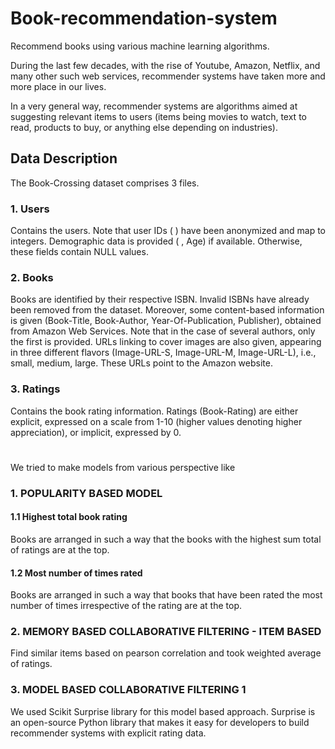 # Book-recommendation-system
Recommend books using various machine learning algorithms.

During the last few decades, with the rise of Youtube, Amazon, Netflix, and many other such web services, recommender systems have taken more and more place in our lives. 

In a very general way, recommender systems are algorithms aimed at suggesting relevant items to users (items being movies to watch, text to read, products to buy, or anything else depending on industries).

## Data Description
The Book-Crossing dataset comprises 3 files.

### 1. Users
Contains the users. Note that user IDs ( ) have been anonymized and map to integers. Demographic data is provided ( , Age) if available. Otherwise, these fields contain NULL values.

### 2. Books
Books are identified by their respective ISBN. Invalid ISBNs have already been removed from the dataset. Moreover, some content-based information is given (Book-Title, Book-Author, Year-Of-Publication, Publisher), obtained from Amazon Web Services. Note that in the case of several authors, only the first is provided. URLs linking to cover images are also given, appearing in three different flavors (Image-URL-S, Image-URL-M, Image-URL-L), i.e., small, medium, large. These URLs point to the Amazon website.

### 3. Ratings
Contains the book rating information. Ratings (Book-Rating) are either explicit, expressed on a scale from 1-10 (higher values denoting higher appreciation), or implicit, expressed by 0.

#
We tried to make models from various perspective like
### 1. POPULARITY BASED MODEL
#### 1.1 Highest total book rating
Books are arranged in such a way that the books with the highest sum total of ratings are at the top.

#### 1.2 Most number of times rated
Books are arranged in such a way that books that have been rated the most number of times irrespective of the rating are at the top.


### 2. MEMORY BASED COLLABORATIVE FILTERING - ITEM BASED
Find similar items based on pearson correlation and took weighted average of ratings.

### 3. MODEL BASED COLLABORATIVE FILTERING 1
We used Scikit Surprise library for this model based approach.
Surprise is an open-source Python library that makes it easy for developers to build recommender systems with explicit rating data.



